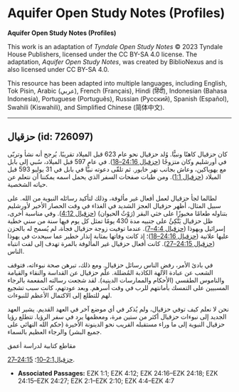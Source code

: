 # Aquifer Open Study Notes (Profiles)

**Aquifer Open Study Notes (Profiles)**

This work is an adaptation of *Tyndale Open Study Notes* © 2023 Tyndale House Publishers, licensed under the CC BY\-SA 4\.0 license. The adaptation, *Aquifer Open Study Notes*, was created by BiblioNexus and is also licensed under CC BY\-SA 4\.0\.

This resource has been adapted into multiple languages, including English, Tok Pisin, Arabic (عربي), French (Français), Hindi (हिंदी), Indonesian (Bahasa Indonesia), Portuguese (Português), Russian (Русский), Spanish (Español), Swahili (Kiswahili), and Simplified Chinese (简体中文).



--------------------------------

## حزقيال (id: 726097)

كان حزقيال كاهنًا ونبيًّا. وُلد حزقيال نحو عام 623 قبل الميلاد تقريبًا. يُرجح أنه نشأ وتربّى في أورشليم وكان متزوجًا ([حزقيال 24:16–18](https://ref.ly/Ezek24:16-Ezek24:18)). في عام 597 قبل الميلاد، سُبي إلى بابل مع يهوياكين، وعاش بجانب نهر خابور. ثم تلقّى دعوته نبيًّا في بابل في 31 يوليو 593 قبل الميلاد ([حزقيال 1:1](https://ref.ly/Ezek1:1)). ومن طيات صفحات السفر الذي يحمل اسمه يمكننا أن نتعلم عن حياته الشخصية. 

لطالما لجأ حزقيال لعمل أفعال غير مألوفة، وذلك لتأكيد رسائله النبوية من الله. على سبيل المثال، أظهر حزقيال العجز الشديد في الغذاء في وقت الحصار الأخير لأورشليم بتناوله طعامًا مخبوزًا على خثي البقر (رَوْثُ **ا**لحيوان) ([حزقيال 4:12](https://ref.ly/Ezek4:12)). وفي مناسبة أخرى، ظل حزقيال يَتَّكِئُ على جنبيه مدة 430 يومًا تمثل كل يوم فيها سنة من سني خطية إسرائيل ويهوذا ([حزقيال 4:4–7](https://ref.ly/Ezek4:4-Ezek4:7)). عندما توفيت زوجة حزقيال فجأة، لم يُسمح له بالحزن عليها علانية ([حزقيال 24:16–18](https://ref.ly/Ezek24:16-Ezek24:18))؛ إذ كانت وفاتها بمثابة إنذار خطير عما سيحدث في يهوذا ([حزقيال 24:15–27](https://ref.ly/Ezek24:15-Ezek24:27)). كانت أفعال حزقيال غير المألوفة بالمرة تهدف إلى لفت انتباه الناس.

في بادئ الأمر، رفض الناس رسائل حزقيال. ومع ذلك، تبرهن صحة نبوءاته، فتوقف الشعب عن عبادة الآلهة الكاذبة المُضللة. علّم حزقيال عن القداسة والنقاء والقيامة والناموس الطقسي (الأحكام والممارسات الدينية). لقد شجعت رسالته المفعمة بالرجاء المسبيين على التمسك بأمانتهم للرب في وقت أسرهم. وبعد عودتهم، كانت سبب تشجيع لهم للتطلع إلى الاكتمال الأعظم للنبوءات.

نحن لا نعلم كيف توفي حزقيال، ولم يُذكر في أي موضع آخر في العهد القديم. يشير العهد الجديد إلى نبوءات حزقيال أكثر من ستين مرة، ومعظمها يرد في سفر الرؤيا. تتطلع رؤيا حزقيال النبوية إلى ما وراء مستقبله القريب نحو الدينونة الأخيرة (حكم الله النهائي على جميع البشر) والرجاء العظيم بالسماء. 

مقاطع كتابية لدراسة أعمق

[حزقيال2:1–10](https://ref.ly/Ezek2:1-Ezek2:10)؛ [24:15–27](https://ref.ly/Ezek24:15-Ezek24:27).

* **Associated Passages:** EZK 1:1; EZK 4:12; EZK 24:16–EZK 24:18; EZK 24:15–EZK 24:27; EZK 2:1–EZK 2:10; EZK 4:4–EZK 4:7


